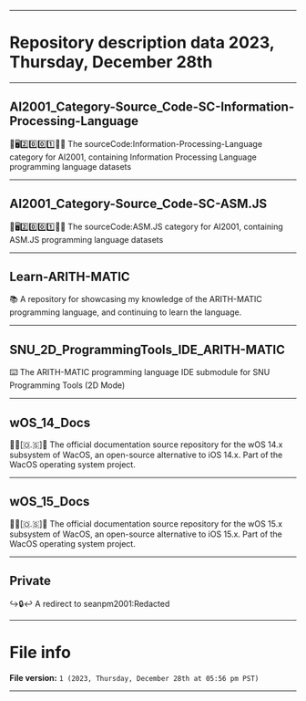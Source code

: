 
***

# Repository description data 2023, Thursday, December 28th

---

## AI2001_Category-Source_Code-SC-Information-Processing-Language

🧠️🖥️2️⃣️0️⃣️0️⃣️1️⃣️💾️📜️ The sourceCode:Information-Processing-Language category for AI2001, containing Information Processing Language programming language datasets

---

## AI2001_Category-Source_Code-SC-ASM.JS

🧠️🖥️2️⃣️0️⃣️0️⃣️1️⃣️💾️📜️ The sourceCode:ASM.JS category for AI2001, containing ASM.JS programming language datasets

---

## Learn-ARITH-MATIC

📚️ A repository for showcasing my knowledge of the ARITH-MATIC programming language, and continuing to learn the language.

---

## SNU_2D_ProgrammingTools_IDE_ARITH-MATIC

⌨️ The ARITH-MATIC programming language IDE submodule for SNU Programming Tools (2D Mode)

---

## wOS_14_Docs

🍏️📱️[🇴.🇸]📖️ The official documentation source repository for the wOS 14.x subsystem of WacOS, an open-source alternative to iOS 14.x. Part of the WacOS operating system project.

---

## wOS_15_Docs

🍏️📱️[🇴.🇸]📖️ The official documentation source repository for the wOS 15.x subsystem of WacOS, an open-source alternative to iOS 15.x. Part of the WacOS operating system project.

---

## Private

↪️🔒️↩️ A redirect to seanpm2001:Redacted

***

# File info

**File version:** `1 (2023, Thursday, December 28th at 05:56 pm PST)`

***

